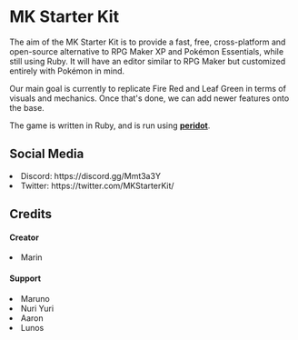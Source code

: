 <h1>MK Starter Kit</h1>

The aim of the MK Starter Kit is to provide a fast, free, cross-platform and open-source alternative to RPG Maker XP and Pokémon Essentials, while still using Ruby. It will have an editor similar to RPG Maker but customized entirely with Pokémon in mind.

Our main goal is currently to replicate Fire Red and Leaf Green in terms of visuals and mechanics. Once that's done, we can add newer features onto the base.

The game is written in Ruby, and is run using <b><a href="https://github.com/Marin-MK/peridot">peridot</a></b>.

<h2>Social Media</h2>

<list>
<li>Discord: https://discord.gg/Mmt3a3Y
<li>Twitter: https://twitter.com/MKStarterKit/
</list>

<h2>Credits</h2>

<h4>Creator</h4>
<li>Marin

<h4>Support</h4>
<li>Maruno
<li>Nuri Yuri
<li>Aaron
<li>Lunos
